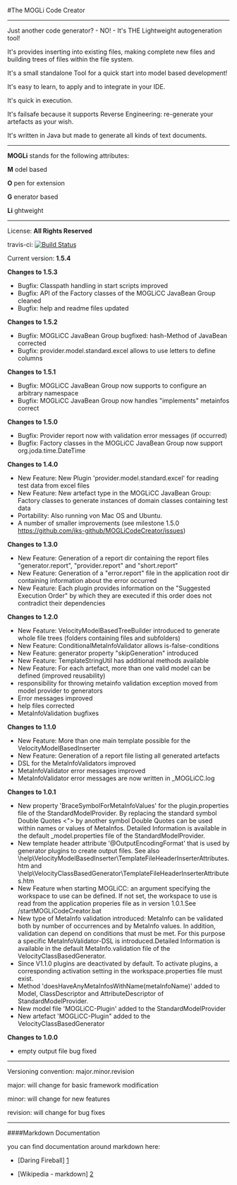 ﻿#The MOGLi Code Creator   

* * *

Just another code generator? - NO! - It's THE Lightweight autogeneration tool! 

It's provides inserting into existing files, making complete new files and building trees of files within the file system.

It's a small standalone Tool for a quick start into model based development!

It's easy to learn, to apply and to integrate in your IDE.

It's quick in execution.

It's failsafe because it supports Reverse Engineering: re-generate your artefacts as your wish.

It's written in Java but made to generate all kinds of text documents.

* * *

**MOGLi** stands for the following attributes: 

**M**  odel based

**O**  pen for extension

**G**  enerator based

**Li**  ghtweight  


* * *

License: **All Rights Reserved**

travis-ci: [![Build Status](https://travis-ci.org/iks-github/MOGLiCodeCreator.png?branch=master)](https://travis-ci.org/iks-github/MOGLiCodeCreator)

Current version: **1.5.4**

**Changes to 1.5.3**
- Bugfix: Classpath handling in start scripts improved
- Bugfix: API of the Factory classes of the MOGLiCC JavaBean Group cleaned
- Bugfix: help and readme files updated

**Changes to 1.5.2**
- Bugfix: MOGLiCC JavaBean Group bugfixed: hash-Method of JavaBean corrected
- Bugfix: provider.model.standard.excel allows to use letters to define columns

**Changes to 1.5.1**
- Bugfix: MOGLiCC JavaBean Group now supports to configure an arbitrary namespace
- Bugfix: MOGLiCC JavaBean Group now handles "implements" metainfos correct

**Changes to 1.5.0**
- Bugfix: Provider report now with validation error messages (if occurred)
- Bugfix: Factory classes in the MOGLiCC JavaBean Group now support org.joda.time.DateTime

**Changes to 1.4.0**
- New Feature: New Plugin 'provider.model.standard.excel' for reading test data from excel files
- New Feature: New artefact type in the MOGLiCC JavaBean Group: Factory classes to generate instances of domain classes containing test data
- Portability: Also running von Mac OS and Ubuntu.
- A number of smaller improvements (see milestone 1.5.0 https://github.com/iks-github/MOGLiCodeCreator/issues)

**Changes to 1.3.0**
- New Feature: Generation of a report dir containing the report files "generator.report", "provider.report" and "short.report"
- New Feature: Generation of a "error.report" file in the application root dir containing information about the error occurred
- New Feature: Each plugin provides information on the "Suggested Execution Order" by which they are executed if this order does not contradict their dependencies

**Changes to 1.2.0**
- New Feature: VelocityModelBasedTreeBuilder introduced to generate whole file trees (folders containing files and subfolders)
- New Feature: ConditionalMetaInfoValidator allows is-false-conditions
- New Feature: generator property "skipGeneration" introduced
- New Feature: TemplateStringUtil has additional methods available
- New Feature: For each artefact, more than one valid model can be defined (improved reusability)
- responsibility for throwing metainfo validation exception moved from model provider to generators
- Error messages improved
- help files corrected
- MetaInfoValidation bugfixes

**Changes to 1.1.0**
- New Feature: More than one main template possible for the VelocityModelBasedInserter
- New Feature: Generation of a report file listing all generated artefacts
- DSL for the MetaInfoValidators improved
- MetaInfoValidator error messages improved
- MetaInfoValidator error messages are now written in _MOGLiCC.log


**Changes to 1.0.1**
- New property 'BraceSymbolForMetaInfoValues' for the plugin.properties file of the StandardModelProvider. By replacing the standard symbol Double Quotes <"> by another symbol Double Quotes can be used within names or values of MetaInfos. Detailed Information is available in the default _model.properties file of the StandardModelProvider.
- New template header attribute '@OutputEncodingFormat' that is used by generator plugins to create output files. See also <root dir>\help\VelocityModelBasedInserter\TemplateFileHeaderInserterAttributes.htm and <root dir>\help\VelocityClassBasedGenerator\TemplateFileHeaderInserterAttributes.htm
- New Feature when starting MOGLiCC: an argument specifying the workspace to use can be defined. If not set, the workspace to use is read from the application properies file as in version 1.0.1.See <rootDir>/startMOGLiCodeCreator.bat
- New type of MetaInfo validation introduced: MetaInfo can be validated both by number of occurrences and by MetaInfo values. In addition, validation can depend on conditions that must be met. For this purpose a specific MetaInfoValidator-DSL is introduced.Detailed Information is available in the default MetaInfo.validation file of the VelocityClassBasedGenerator.
- Since V1.1.0 plugins are deactivated by default. To activate plugins, a corresponding activation setting in the workspace.properties file must exist.
- Method 'doesHaveAnyMetaInfosWithName(metaInfoName)' added to Model, ClassDescriptor and AttributeDescriptor of StandardModelProvider.
- New model file 'MOGLiCC-Plugin' added to the StandardModelProvider
- New artefact 'MOGLiCC-Plugin" added to the VelocityClassBasedGenerator 

**Changes to 1.0.0**
- empty output file bug fixed

* * *


Versioning convention: major.minor.revision

major:    will change for basic framework modification

minor:    will change for new features

revision: will change for bug fixes


* * *


####Markdown Documentation

you can find documentation around markdown here:
- [Daring Fireball] [1]
- [Wikipedia - markdown] [2]

  [1]: http://daringfireball.net/projects/markdown/syntax
  [2]: http://en.wikipedia.org/wiki/Markdown
